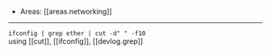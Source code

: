 
- Areas: [[areas.networking]]

---

`ifconfig | grep ether | cut -d" " -f10`  
using [[cut]], [[ifconfig]], [[devlog.grep]]
